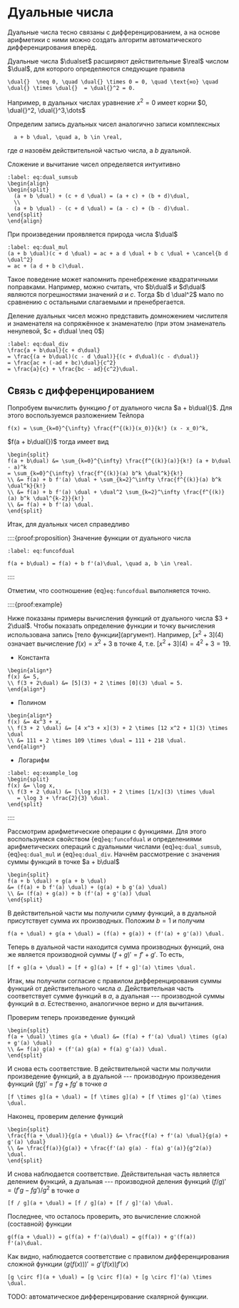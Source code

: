 # Дуальные числа

Дуальные числа тесно связаны с дифференцированием, а на основе арифметики с ними можно создать алгоритм автоматического дифференцирования вперёд.

Дуальные числа $\dualset$ расширяют действительные $\real$ числом $\dual$, для которого определяются следующие правила
```{math}
\dual{}  \neq 0, \quad \dual{} \times 0 = 0, \quad \text{но} \quad \dual{} \times \dual{}  = \dual{}^2 = 0.
```
Например, в дуальных числах уравнение $x^2 = 0$ имеет корни $0, \dual{}^2, \dual{}^3,\dots$

Определим запись дуальных чисел аналогично записи комплексных
```{math}
  a + b \dual, \quad a, b \in \real,
```
где $a$ назовём действительной частью числа, а $b$ дуальной.

Сложение и вычитание чисел определяется интуитивно
```{math}
:label: eq:dual_sumsub
\begin{align}
\begin{split}
  (a + b \dual) + (c + d \dual) = (a + c) + (b + d)\dual,
  \\
  (a + b \dual) - (c + d \dual) = (a - c) + (b - d)\dual.
\end{split}
\end{align}
```

При произведении проявляется природа числа $\dual$
```{math}
:label: eq:dual_mul
(a + b \dual)(c + d \dual) = ac + a d \dual + b c \dual + \cancel{b d \dual^2}
= ac + (a d + b c)\dual.
```
Такое поведение может напомнить пренебрежение квадратичными поправками.
Например, можно считать, что $b\dual$ и $d\dual$ являются погрешностями значений $a$ и $c$.
Тогда $b d \dual^2$ мало по сравнению с остальными слагаемыми и пренебрегается.

Деление дуальных чисел можно представить домножением числителя и знаменателя на сопряжённое к знаменателю (при этом знаменатель ненулевой, $c + d\dual \neq 0$)
```{math}
:label: eq:dual_div
\frac{a + b\dual}{c + d\dual}
= \frac{(a + b\dual)(c - d \dual)}{(c + d\dual)(c - d\dual)}
= \frac{ac + (-ad + bc)\dual}{c^2}
= \frac{a}{c} + \frac{bc - ad}{c^2}\dual.
```

## Связь с дифференцированием

Попробуем вычислить функцию $f$ от дуального числа $a + b\dual{}$.
Для этого воспользуемся разложением Тейлора
```{math}
f(x) = \sum_{k=0}^{\infty} \frac{f^{(k)}(x_0)}{k!} (x - x_0)^k,
```
$f(a + b\dual{})$ тогда имеет вид
```{math}
\begin{split}
f(a + b\dual) &= \sum_{k=0}^{\infty} \frac{f^{(k)}(a)}{k!} (a + b\dual - a)^k
= \sum_{k=0}^{\infty} \frac{f^{(k)}(a) b^k \dual^k}{k!}
\\ &= f(a) + b f'(a) \dual + \sum_{k=2}^\infty \frac{f^{(k)}(a) b^k \dual^k}{k!}
\\ &= f(a) + b f'(a) \dual + \dual^2 \sum_{k=2}^\infty \frac{f^{(k)}(a) b^k \dual^{k-2}}{k!}
\\ &= f(a) + b f'(a) \dual.
\end{split}
```

Итак, для дуальных чисел справедливо

::::{proof:proposition} Значение функции от дуального числа

```{math}
:label: eq:funcofdual

f(a + b\dual) = f(a) + b f'(a)\dual, \quad a, b \in \real.
```
::::

Отметим, что соотношение {eq}`eq:funcofdual` выполняется точно.

::::{proof:example}

Ниже показаны примеры вычисления функций от дуального числа $3 + 2\dual$.
Чтобы показать определение функции и точку вычисления использована запись $[\text{тело функции}](\text{аргумент})$.
Например, $[x^2 + 3](4)$ означает вычисление $f(x) = x^2 + 3$ в точке 4, т.е. $[x^2 + 3](4) = 4^2 + 3 = 19$.

- Константа
```{math}
\begin{align*}
f(x) &= 5,
\\ f(3 + 2\dual) &= [5](3) + 2 \times [0](3) \dual = 5.
\end{align*}
```
- Полином
```{math}
\begin{align*}
f(x) &= 4x^3 + x,
\\ f(3 + 2 \dual) &= [4 x^3 + x](3) + 2 \times [12 x^2 + 1](3) \times \dual
\\ &= 111 + 2 \times 109 \times \dual = 111 + 218 \dual.
\end{align*}
```
- Логарифм
```{math}
:label: eq:example_log
\begin{split}
f(x) &= \log x,
\\ f(3 + 2 \dual) &= [\log x](3) + 2 \times [1/x](3) \times \dual
   = \log 3 + \frac{2}{3} \dual.
\end{split}
```
::::

Рассмотрим арифметические операции с функциями.
Для этого воспользуемся свойством {eq}`eq:funcofdual` и определениями арифметических операций с дуальными числами {eq}`eq:dual_sumsub`, {eq}`eq:dual_mul` и {eq}`eq:dual_div`.
Начнём рассмотрение с значения суммы функций в точке $a + b\dual$
```{math}
\begin{split}
f(a + b \dual) + g(a + b \dual)
&= (f(a) + b f'(a) \dual) + (g(a) + b g'(a) \dual)
\\ &= (f(a) + g(a)) + b (f'(a) + g'(a)) \dual
\end{split}
```
В действительной части мы получили сумму функций, а в дуальной присутствует сумма их производных.
Положим $b = 1$ и получим
```{math}
f(a + \dual) + g(a + \dual) = (f(a) + g(a)) + (f'(a) + g'(a)) \dual.
```
Теперь в дуальной части находится сумма производных функций, она же является производной суммы $(f + g)' = f' + g'$.
То есть,
```{math}
[f + g](a + \dual) = [f + g](a) + [f + g]'(a) \times \dual.
```

Итак, мы получили согласие с правилом дифференцирования суммы функций от действительного числа $a$.
Действительная часть соответствует сумме функций в $a$, а дуальная --- производной суммы функций в $a$.
Естественно, аналогичное верно и для вычитания.

Проверим теперь произведение функций
```{math}
\begin{split}
f(a + \dual) \times g(a + \dual) &= (f(a) + f'(a) \dual) \times (g(a) + g'(a) \dual)
\\ &= f(a) g(a) + (f'(a) g(a) + f(a) g'(a)) \dual.
\end{split}
```
И снова есть соответствие.
В действительной части мы получили произведение функций, а в дуальной --- производную произведения функций $(fg)' = f'g + fg'$ в точке $a$
```{math}
[f \times g](a + \dual) = [f \times g](a) + [f \times g]'(a) \times \dual.
```

Наконец, проверим деление функций
```{math}
\begin{split}
\frac{f(a + \dual)}{g(a + \dual)} &= \frac{f(a) + f'(a) \dual}{g(a) + g'(a) \dual}
\\ &= \frac{f(a)}{g(a)} + \frac{f'(a) g(a) - f(a) g'(a)}{g^2(a)} \dual.
\end{split}
```
И снова наблюдается соответствие.
Действительная часть является делением функций, а дуальная --- производной деления функций $(f/g)' = (f'g - f g')/g^2$ в точке $a$
```{math}
[f / g](a + \dual) = [f / g](a) + [f / g]'(a) \dual.
```

Последнее, что осталось проверить, это вычисление сложной (составной) функции
```{math}
g(f(a + \dual)) = g(f(a) + f'(a)\dual) = g(f(a)) + g'(f(a)) f'(a)\dual.
```
Как видно, наблюдается соответствие с правилом дифференцирования сложной функции $(g(f(x)))' = g'(f(x)) f'(x)$
```{math}
[g \circ f](a + \dual) = [g \circ f](a) + [g \circ f]'(a) \times \dual.
```

TODO: автоматическое дифференцирование скалярной функции.
